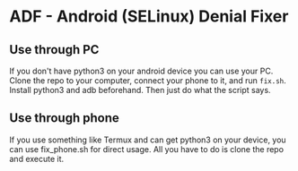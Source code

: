 # ADF - Android (SELinux) Denial Fixer 

## Use through PC
If you don't have python3 on your android device you can use your PC. Clone the repo to your computer, connect your phone to it, and run `fix.sh`. Install python3 and adb beforehand. Then just do what the script says.

## Use through phone
If you use something like Termux and can get python3 on your device, you can use fix_phone.sh for direct usage. All you have to do is clone the repo and execute it.
